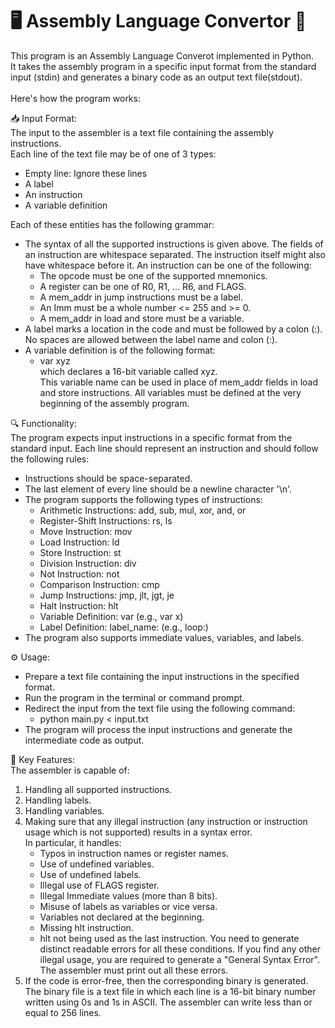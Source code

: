 # 🖥️ Assembly Language Convertor 📝

This program is an Assembly Language Converot implemented in Python. <br>
It takes the assembly program in a specific input format from the standard input (stdin) and generates a binary code as an output text file(stdout). <br><br>
Here's how the program works:

📥 Input Format: <br>
The input to the assembler is a text file containing the assembly instructions. <br>
Each line of the text file may be of one of 3 types:
- Empty line: Ignore these lines
- A label
- An instruction
- A variable definition

Each of these entities has the following grammar:
- The syntax of all the supported instructions is given above. The fields of an instruction are whitespace separated. The instruction itself might also have whitespace before it. An instruction can be one of the following:
  - The opcode must be one of the supported mnemonics.
  - A register can be one of R0, R1, ... R6, and FLAGS.
  - A mem_addr in jump instructions must be a label.
  - An Imm must be a whole number <= 255 and >= 0.
  - A mem_addr in load and store must be a variable.
- A label marks a location in the code and must be followed by a colon (:). No spaces are allowed between the label name and colon (:).
- A variable definition is of the following format:
  - var xyz <br>
  which declares a 16-bit variable called xyz. <br>
  This variable name can be used in place of mem_addr fields in load and store instructions. All variables must be defined at the very beginning of the assembly program.

🔍 Functionality: <br>
The program expects input instructions in a specific format from the standard input. Each line should represent an instruction and should follow the following rules:
- Instructions should be space-separated.
- The last element of every line should be a newline character '\n'.
- The program supports the following types of instructions:
  - Arithmetic Instructions: add, sub, mul, xor, and, or
  - Register-Shift Instructions: rs, ls
  - Move Instruction: mov
  - Load Instruction: ld
  - Store Instruction: st
  - Division Instruction: div
  - Not Instruction: not
  - Comparison Instruction: cmp
  - Jump Instructions: jmp, jlt, jgt, je
  - Halt Instruction: hlt
  - Variable Definition: var (e.g., var x)
  - Label Definition: label_name: (e.g., loop:)
- The program also supports immediate values, variables, and labels.

⚙️ Usage:<br>
  - Prepare a text file containing the input instructions in the specified format.
  - Run the program in the terminal or command prompt.
  - Redirect the input from the text file using the following command:
    - python main.py < input.txt
  - The program will process the input instructions and generate the intermediate code as output.

🔑 Key Features: <br>
The assembler is capable of:
  1. Handling all supported instructions.
  2. Handling labels.
  3. Handling variables.
  4. Making sure that any illegal instruction (any instruction or instruction usage which is not supported) results in a syntax error. <br>
     In particular, it handles:
     - Typos in instruction names or register names.
     - Use of undefined variables.
     - Use of undefined labels.
     - Illegal use of FLAGS register.
     - Illegal Immediate values (more than 8 bits).
     - Misuse of labels as variables or vice versa.
     - Variables not declared at the beginning.
     - Missing hlt instruction.
     - hlt not being used as the last instruction.
   You need to generate distinct readable errors for all these conditions. If you find any other illegal usage, you are required to generate a "General Syntax Error". The assembler must print out all these errors.
  5. If the code is error-free, then the corresponding binary is generated. The binary file is a text file in which each line is a 16-bit binary number written using 0s and 1s in ASCII. The assembler can write less than or equal to 256 lines.
